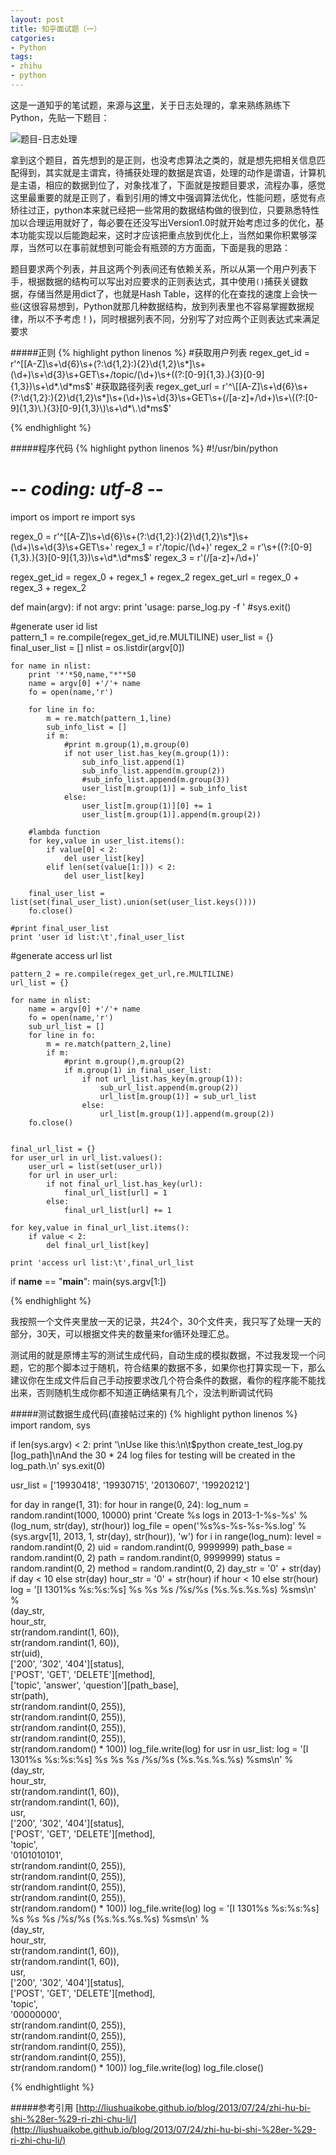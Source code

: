 ```yaml
---
layout: post
title: 知乎面试题（一）
catgories:
- Python
tags:
- zhihu
- python
---
```


这是一道知乎的笔试题，来源与[这里](http://liushuaikobe.github.io/blog/2013/07/24/zhi-hu-bi-shi-%28er-%29-ri-zhi-chu-li/)，关于日志处理的，拿来熟练熟练下Python，先贴一下题目：

![题目-日志处理]({{site.IMG_PATH}}/zhihu1.jpeg)

拿到这个题目，首先想到的是正则，也没考虑算法之类的，就是想先把相关信息匹配得到，其实就是主谓宾，待捕获处理的数据是宾语，处理的动作是谓语，计算机是主语，相应的数据到位了，对象找准了，下面就是按题目要求，流程办事，感觉这里最重要的就是正则了，看到引用的博文中强调算法优化，性能问题，感觉有点矫往过正，python本来就已经把一些常用的数据结构做的很到位，只要熟悉特性加以合理运用就好了，每必要在还没写出Version1.0时就开始考虑过多的优化，基本功能实现以后能跑起来，这时才应该把重点放到优化上，当然如果你积累够深厚，当然可以在事前就想到可能会有瓶颈的方方面面，下面是我的思路：

题目要求两个列表，并且这两个列表间还有依赖关系，所以从第一个用户列表下手，根据数据的结构可以写出对应要求的正则表达式，其中使用`()`捕获关键数据，存储当然是用dict了，也就是Hash Table，这样的化在查找的速度上会快一些(这很容易想到，Python就那几种数据结构，放到列表里也不容易掌握数据规律，所以不予考虑！)，同时根据列表不同，分别写了对应两个正则表达式来满足要求

#####正则
{% highlight python linenos %}
#获取用户列表
regex_get_id = r'^\[[A-Z]\s+\d{6}\s+(?:\d{1,2}:){2}\d{1,2}\s*]\s+(\d+)\s+\d{3}\s+GET\s+/topic/(\d+)\s+\((?:[0-9]{1,3}\.){3}[0-9]{1,3}\)\s+\d*\.\d*ms$'
#获取路径列表
regex_get_url = r'^\[[A-Z]\s+\d{6}\s+(?:\d{1,2}:){2}\d{1,2}\s*]\s+(\d+)\s+\d{3}\s+GET\s+(/[a-z]+/\d+)\s+\((?:[0-9]{1,3}\.){3}[0-9]{1,3}\)\s+\d*\.\d*ms$'

{% endhighlight %}

#####程序代码
{% highlight python linenos %}
#!/usr/bin/python
# -*- coding: utf-8 -*-

import os
import re
import sys

regex_0 = r'^\[[A-Z]\s+\d{6}\s+(?:\d{1,2}:){2}\d{1,2}\s*]\s+(\d+)\s+\d{3}\s+GET\s+'
regex_1 = r'/topic/(\d+)'
regex_2 = r'\s+\((?:[0-9]{1,3}\.){3}[0-9]{1,3}\)\s+\d*\.\d*ms$'
regex_3 = r'(/[a-z]+/\d+)'

regex_get_id = regex_0 + regex_1 + regex_2
regex_get_url = regex_0 + regex_3 + regex_2

def main(argv):
	if not argv:
		print 'usage: parse_log.py -f <logfile>'
		#sys.exit()


#generate user id list	
	pattern_1 = re.compile(regex_get_id,re.MULTILINE)
	user_list = {}
	final_user_list = []
	nlist = os.listdir(argv[0])
		
	for name in nlist:
		print '*'*50,name,"*"*50
		name = argv[0] +'/'+ name
		fo = open(name,'r')

		for line in fo:
			m = re.match(pattern_1,line)	
			sub_info_list = []
			if m:
				#print m.group(1),m.group(0)
				if not user_list.has_key(m.group(1)):
					sub_info_list.append(1)
					sub_info_list.append(m.group(2))
					#sub_info_list.append(m.group(3))
					user_list[m.group(1)] = sub_info_list 
				else:
					user_list[m.group(1)][0] += 1 
					user_list[m.group(1)].append(m.group(2))	
		
		#lambda function 				
		for key,value in user_list.items():
			if value[0] < 2:
				del user_list[key]
			elif len(set(value[1:])) < 2:
				del user_list[key]

		final_user_list = list(set(final_user_list).union(set(user_list.keys())))
		fo.close()

	#print final_user_list
	print 'user id list:\t',final_user_list

#generate access url list

	pattern_2 = re.compile(regex_get_url,re.MULTILINE)
	url_list = {}

	for name in nlist:
		name = argv[0] +'/'+ name
		fo = open(name,'r')
		sub_url_list = []
		for line in fo:
			m = re.match(pattern_2,line)
			if m:
				#print m.group(),m.group(2)
				if m.group(1) in final_user_list:
					if not url_list.has_key(m.group(1)):					
						sub_url_list.append(m.group(2))
						url_list[m.group(1)] = sub_url_list
					else:
					 	url_list[m.group(1)].append(m.group(2))
		fo.close()


	final_url_list = {}
	for user_url in url_list.values():
		user_url = list(set(user_url))
		for url in user_url:
			if not final_url_list.has_key(url):
				final_url_list[url] = 1
			else:
			 	final_url_list[url] += 1

	for key,value in final_url_list.items():
		if value < 2:
			del final_url_list[key]

	print 'access url list:\t',final_url_list
	
if __name__ == "__main__":
	main(sys.argv[1:])

{% endhighlight %}

我按照一个文件夹里放一天的记录，共24个，30个文件夹，我只写了处理一天的部分，30天，可以根据文件夹的数量来for循环处理汇总。

测试用的就是原博主写的测试生成代码，自动生成的模拟数据，不过我发现一个问题，它的那个脚本过于随机，符合结果的数据不多，如果你也打算实现一下，那么建议你在生成文件后自己手动按要求改几个符合条件的数据，看你的程序能不能找出来，否则随机生成你都不知道正确结果有几个，没法判断调试代码

#####测试数据生成代码(直接帖过来的)
{% highlight python linenos %}
import random, sys

if len(sys.argv) < 2:
  print '\nUse like this:\n\t$python create_test_log.py [log_path]\nAnd the 30 * 24 log files for testing will be created in the log_path.\n'
  sys.exit(0)

usr_list = ['19930418', '19930715', '20130607', '19920212']

for day in range(1, 31):
  for hour in range(0, 24):
      log_num = random.randint(1000, 10000)
      print 'Create %s logs in 2013-1-%s-%s' % (log_num, str(day), str(hour))
      log_file = open('%s%s-%s-%s-%s.log' % (sys.argv[1], 2013, 1, str(day), str(hour)), 'w')
      for i in range(log_num):
          level = random.randint(0, 2)
          uid = random.randint(0, 9999999)
          path_base = random.randint(0, 2)
          path = random.randint(0, 9999999)
          status = random.randint(0, 2)
          method = random.randint(0, 2)
          day_str = '0' + str(day) if day < 10 else str(day)
          hour_str = '0' + str(hour) if hour < 10 else str(hour)
          log = '[I 1301%s %s:%s:%s] %s %s %s /%s/%s (%s.%s.%s.%s) %sms\n' % \
              (day_str, \
                  hour_str, \
                  str(random.randint(1, 60)), \
                  str(random.randint(1, 60)), \
                  str(uid), \
                  ['200', '302', '404'][status], \
                  ['POST', 'GET', 'DELETE'][method], \
                  ['topic', 'answer', 'question'][path_base], \
                  str(path), \
                  str(random.randint(0, 255)), \
                  str(random.randint(0, 255)), \
                  str(random.randint(0, 255)), \
                  str(random.randint(0, 255)), \
                  str(random.random() * 100))
          log_file.write(log)
      for usr in usr_list:
          log = '[I 1301%s %s:%s:%s] %s %s %s /%s/%s (%s.%s.%s.%s) %sms\n' % \
              (day_str, \
                  hour_str, \
                  str(random.randint(1, 60)), \
                  str(random.randint(1, 60)), \
                  usr, \
                  ['200', '302', '404'][status], \
                  ['POST', 'GET', 'DELETE'][method], \
                  'topic', \
                  '0101010101', \
                  str(random.randint(0, 255)), \
                  str(random.randint(0, 255)), \
                  str(random.randint(0, 255)), \
                  str(random.randint(0, 255)), \
                  str(random.random() * 100))
          log_file.write(log)
          log = '[I 1301%s %s:%s:%s] %s %s %s /%s/%s (%s.%s.%s.%s) %sms\n' % \
          (day_str, \
              hour_str, \
              str(random.randint(1, 60)), \
              str(random.randint(1, 60)), \
              usr, \
              ['200', '302', '404'][status], \
              ['POST', 'GET', 'DELETE'][method], \
              'topic', \
              '00000000', \
              str(random.randint(0, 255)), \
              str(random.randint(0, 255)), \
              str(random.randint(0, 255)), \
              str(random.randint(0, 255)), \
              str(random.random() * 100))
          log_file.write(log)
      log_file.close()

{% endhightlight %}

#####参考引用
[http://liushuaikobe.github.io/blog/2013/07/24/zhi-hu-bi-shi-%28er-%29-ri-zhi-chu-li/](http://liushuaikobe.github.io/blog/2013/07/24/zhi-hu-bi-shi-%28er-%29-ri-zhi-chu-li/) 

